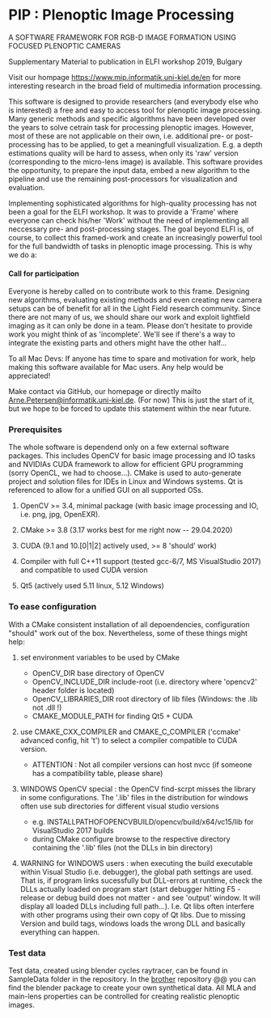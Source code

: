 # PIP : Plenoptic Image Processing
A SOFTWARE FRAMEWORK FOR RGB-D IMAGE FORMATION USING FOCUSED PLENOPTIC CAMERAS

Supplementary Material to publication in ELFI workshop 2019, Bulgary

Visit our hompage https://www.mip.informatik.uni-kiel.de/en for more interesting research in the broad field of multimedia information processing.

This software is designed to provide researchers (and everybody else who is interested) a free and easy to access tool for plenoptic image processing. Many generic methods and specific algorithms have been developed over the years to solve cetrain task for processing plenoptic images. However, most of these are not applicable on their own, i.e. additional pre- or post-processing has to be applied, to get a meaningfull visualization. E.g. a depth estimations quality will be hard to assess, when only its 'raw' version (corresponding to the micro-lens image) is available. This software provides the opportunity, to prepare the input data, embed a new algorithm to the pipeline and use the remaining post-processors for visualization and evaluation.

Implementing sophisticated algorithms for high-quality processing has not been a goal for the ELFI workshop. It was to provide a 'Frame' where everyone can check his/her 'Work' without the need of implementing all neccessary pre- and post-processing stages. The goal beyond ELFI is, of course, to collect this framed-work and create an increasingly powerful tool for the full bandwidth of tasks in plenoptic image processing. This is why we do a:
#### Call for participation
Everyone is hereby called on to contribute work to this frame. Designing new algorithms, evaluating existing methods and even creating new camera setups can be of benefit for all in the Light Field research community. Since there are not many of us, we should share our work and exploit lightfield imaging as it can only be done in a team. Please don't hesitate to provide work you might think of as 'incomplete'. We'll see if there's a way to integrate the existing parts and others might have the other half...

To all Mac Devs: If anyone has time to spare and motivation for work, help making this software available for Mac users. Any help would be appreciated!

Make contact via GitHub, our homepage or directly mailto Arne.Petersen@informatik.uni-kiel.de. (For now) This is just the start of it, but we hope to be forced to update this statement within the near future.

### Prerequisites
The whole software is dependend only on a few external software packages. This includes OpenCV for basic image processing and IO tasks and NVIDIAs CUDA framework to allow for efficient GPU programming (sorry OpenCL, we had to choose...). CMake is used to auto-generate project and solution files for IDEs in Linux and Windows systems. Qt is referenced to allow for a unified GUI on all supported OSs.

1. OpenCV >= 3.4, minimal package (with basic image processing and IO, i.e. png, jpg, OpenEXR).

2. CMake >= 3.8 (3.17 works best for me right now -- 29.04.2020)

3. CUDA (9.1 and 10.[0|1|2] actively used, >= 8 'should' work)

4. Compiler with full C++11 support (tested gcc-6/7, MS VisualStudio 2017) and compatible to used CUDA version

5. Qt5 (actively used 5.11 linux, 5.12 Windows)

### To ease configuration
With a CMake consistent installation of all depoendencies, configuration "should" work out of the box. Nevertheless, some of these things might help:

1. set environment variables to be used by CMake
   * OpenCV_DIR				base directory of OpenCV
   * OpenCV_INCLUDE_DIR		include-root (i.e. directory where 'opencv2' header folder is located)
   * OpenCV_LIBRARIES_DIR	root directory of lib files (Windows: the .lib not .dll !)
   * CMAKE_MODULE_PATH 		for finding Qt5 + CUDA
   
2. use CMAKE_CXX_COMPILER and CMAKE_C_COMPILER ('ccmake' advanced config, hit 't') to select a compiler compatible to CUDA version.
   * ATTENTION : Not all compiler versions can host nvcc	(if someone has a compatibility table, please share)
   
3. WINDOWS OpenCV special : the OpenCV find-scrpt misses the library in some configurations. The '.lib' files in the distribution for windows often use sub directories for different visual studio versions
   * e.g. INSTALLPATHOFOPENCVBUILD/opencv/build/x64/vc15/lib for VisualStudio 2017 builds
   * during CMake configure browse to the respective directory containing the '.lib' files (not the DLLs in bin directory)

4. WARNING for WINDOWS users : when executing the build executable within Visual Studio (i.e. debugger), the global path settings are used. That is, if program links sucessfully but DLL-errors at runtime, check the DLLs actually loaded on program start (start debugger hitting F5 - release or debug build does not matter - and see 'output' window. It will display all loaded DLLs including full path...). I.e. Qt libs often interfere with other programs using their own copy of Qt libs. Due to missing Version and build tags, windows loads the wrong DLL and basically everything can happen.

### Test data
Test data, created using blender cycles raytracer, can be found in SampleData folder in the repository. In the [brother](https://github.com/Arne-Petersen/Plenoptic-Simulation) repository @@ you can find the blender package to create your own synthetical data. All MLA and main-lens properties can be controlled for creating realistic plenoptic images.
